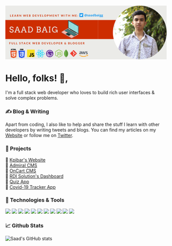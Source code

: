 [![Header](https://github.com/saadbaigg/saadbaigg/blob/main/header_image.png "Header")](https://saadbaigg.github.io/portfolio/)


# Hello, folks! 👋,

I'm a full stack web developer who loves to build rich user interfaces & solve complex problems.

### ✍️ Blog & Writing

Apart from coding, I also like to help and share the stuff I learn with other developers by writing tweets and blogs. You can find my articles on my [Website](https://saadbaigg.github.io/portfolio/) or follow me on [Twitter](https://twitter.com/saadbaigg).

### 🚀 Projects

  💎 [Kpibar's Website](https://website-pre.kpibar.com/) <br>
  💎 [Admiral CMS](https://admiral-cms.netlify.app/) <br>
  💎 [OnCart CMS](https://oncartadmin.web.app/) <br>
  💎 [RDI Solution's Dashboard](https://rdi-solutions.netlify.app/) <br>
  💎 [Quiz App](https://quiz-app-bc10d.web.app/) <br>
  💎 [Covid-19 Tracker App](http://covid-19-tracker-app-saad-baig.surge.sh/) <br>

### 🔧 Technologies & Tools

![](https://img.shields.io/badge/OS-LINUX-informational?style=flat&logo=linux&logoColor=white&color=2bbc8a)
![](https://img.shields.io/badge/MARKUP-HTML5-informational?style=flat&logo=html5&logoColor=white&color=2bbc8a)
![](https://img.shields.io/badge/STYLESHEET-CSS3-informational?style=flat&logo=css3&logoColor=white&color=2bbc8a)
![](https://img.shields.io/badge/LANGUAGE-JAVASCRIPT-informational?style=flat&logo=javascript&logoColor=white&color=2bbc8a)
![](https://img.shields.io/badge/FRAMEWORK-REACT-informational?style=flat&logo=react&logoColor=white&color=2bbc8a)
![](https://img.shields.io/badge/FRAMEWORK-GATSBY-informational?style=flat&logo=gatsby&logoColor=white&color=2bbc8a)
![](https://img.shields.io/badge/RUNTIME-NODEJS-informational?style=flat&logo=nodejs&logoColor=white&color=2bbc8a)
![](https://img.shields.io/badge/FRAMEWORK-EXPRESSJS-informational?style=flat&logo=expressjs&logoColor=white&color=2bbc8a)
![](https://img.shields.io/badge/DB-MONGODB-informational?style=flat&logo=mongodb&logoColor=white&color=2bbc8a)
![](https://img.shields.io/badge/CLOUD-AWS-informational?style=flat&logo=amazon&logoColor=white&color=2bbc8a)
![](https://img.shields.io/badge/VERSION_CONTROL-GIT-informational?style=flat&logo=git&logoColor=white&color=2bbc8a)


### 📈 Github Stats

![Saad's GitHub stats](https://github-readme-stats.vercel.app/api?username=saadbaigg&count_private=true&show_icons=true&theme=dark)

